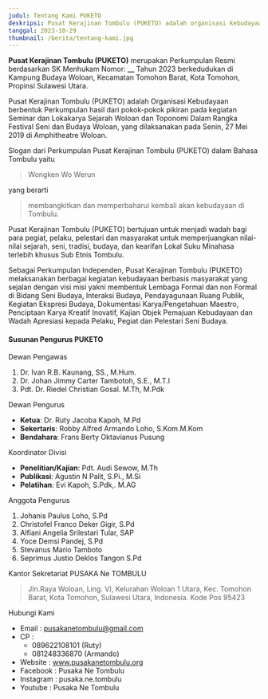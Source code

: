 ```yaml
---
judul: Tentang Kami PUKETO
deskripsi: Pusat Kerajinan Tombulu (PUKETO) adalah organisasi kebudayaan di Sulawesi Utara yang membangkitkan dan memperbaharui kembali akan kebudayaan di Tombulu.
tanggal: 2023-10-29
thumbnail: /berita/tentang-kami.jpg
---
```


**Pusat Kerajinan Tombulu (PUKETO)** merupakan Perkumpulan Resmi berdasarkan SK Menhukam Nomor: **\_\_** Tahun 2023 berkedudukan di Kampung Budaya Woloan, Kecamatan Tomohon Barat, Kota Tomohon, Propinsi Sulawesi Utara.

Pusat Kerajinan Tombulu (PUKETO) adalah Organisasi Kebudayaan berbentuk Perkumpulan hasil dari pokok-pokok pikiran pada kegiatan Seminar dan Lokakarya Sejarah Woloan dan Toponomi Dalam Rangka Festival Seni dan Budaya Woloan, yang dilaksanakan pada Senin, 27 Mei 2019 di Amphitheatre Woloan.

Slogan dari Perkumpulan Pusat Kerajinan Tombulu (PUKETO) dalam Bahasa Tombulu yaitu

> Wongken Wo Werun

yang berarti

> membangkitkan dan memperbaharui kembali akan kebudayaan di Tombulu.

Pusat Kerajinan Tombulu (PUKETO) bertujuan untuk menjadi wadah bagi para pegiat, pelaku, pelestari dan masyarakat untuk memperjuangkan nilai-nilai sejarah, seni, tradisi, budaya, dan kearifan Lokal Suku Minahasa terlebih khusus Sub Etnis Tombulu.

Sebagai Perkumpulan Independen, Pusat Kerajinan Tombulu (PUKETO) melaksanakan berbagai kegiatan kebudayaan berbasis masyarakat yang sejalan dengan visi misi yakni membentuk Lembaga Formal dan non Formal di Bidang Seni Budaya, Interaksi Budaya, Pendayagunaan Ruang Publik, Kegiatan Ekspresi Budaya, Dokumentasi Karya/Pengetahuan Maestro, Penciptaan Karya Kreatif Inovatif, Kajian Objek Pemajuan Kebudayaan dan Wadah Apresiasi kepada Pelaku, Pegiat dan Pelestari Seni Budaya.

#### Susunan Pengurus PUKETO

Dewan Pengawas

1. Dr. Ivan R.B. Kaunang, SS., M.Hum.
2. Dr. Johan Jimmy Carter Tambotoh, S.E., M.T.I
3. Pdt. Dr. Riedel Christian Gosal. M.Th, M.Pdk

Dewan Pengurus

- **Ketua**: Dr. Ruty Jacoba Kapoh, M.Pd
- **Sekertaris**: Robby Alfred Armando Loho, S.Kom.M.Kom
- **Bendahara**: Frans Berty Oktavianus Pusung

Koordinator Divisi

- **Penelitian/Kajian**: Pdt. Audi Sewow, M.Th
- **Publikasi**: Agustin N Palit, S.Pi., M.Si
- **Pelatihan**: Evi Kapoh, S.Pdk,. M.AG

Anggota Pengurus

1. Johanis Paulus Loho, S.Pd
2. Christofel Franco Deker Gigir, S.Pd
3. Alfiani Angelia Srilestari Tular, SAP
4. Yoce Demsi Pandej, S.Pd
5. Stevanus Mario Tamboto
6. Seprimus Justio Deklos Tangon S.Pd

Kantor Sekretariat PUSAKA Ne TOMBULU

> Jln.Raya Woloan, Ling. VI, Kelurahan Woloan 1 Utara, Kec. Tomohon Barat, Kota Tomohon, Sulawesi Utara, Indonesia. Kode Pos 95423

Hubungi Kami

- Email : pusakanetombulu@gmail.com
- CP :
  - 089622108101 (Ruty)
  - 081248336870 (Armando)
- Website : www.pusakanetombulu.org
- Facebook : Pusaka Ne Tombulu
- Instagram : pusaka.ne.tombulu
- Youtube : Pusaka Ne Tombulu

